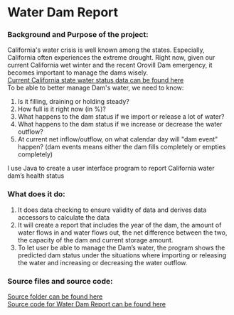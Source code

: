 # Water Dam Report
### Background and Purpose of the project:
California's water crisis is well known among the states. Especially, California often experiences the extreme drought. Right now, given our current California wet winter and the recent Orovill Dam emergency, it becomes important to manage the dams wisely.
<br>[Current California state water status data can be found here](http://cdec.water.ca.gov/reportapp/javareports?name=RES)
<br>To be able to better manage Dam's water, we need to know:
1. Is it filling, draining or holding steady?
2. How full is it right now (in %)?
3. What happens to the dam status if we import or release a lot of water?
4. What happens to the dam status if we increase or decrease the water outflow?
5. At current net inflow/outflow, on what calendar day will "dam event" happen? (dam events means either the dam fills completely or empties completely)

I use Java to create a user interface program to report California water dam’s health status

### What does it do:
1. It does data checking to ensure validity of data and derives data accessors to calculate the data 
2. It will create a report that includes the year of the dam, the amount of water flows in and water flows out, the net difference between the two, the capacity of the dam and current storage amount.
3. To let user be able to manage the Dam’s water, the program shows the predicted dam status under the situations where importing or releasing the water and increasing or decreasing the water outflow.

### Source files and source code:
[Source folder can be found here](https://github.com/wei06159git/WeiShan-Portfolio/tree/master/Water%20Dam%20Report/src)
<br>[Source code for Water Dam Report can be found here](https://github.com/wei06159git/WeiShan-Portfolio/blob/master/Water%20Dam%20Report/src/DamReport.java)
